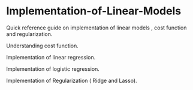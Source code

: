 # Implementation-of-Linear-Models
Quick reference guide on implementation of linear models , cost function and regularization.

  Understanding cost function.
  
  Implementation of linear regression.
  
  Implementation of logistic regression.
  
  Implementation of Regularization ( Ridge and Lasso).
